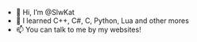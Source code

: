 - 👋 Hi, I’m @SlwKat
- 🌱 I learned C++, C#, C, Python, Lua and other mores
- 📫 You can talk to me by my websites!
